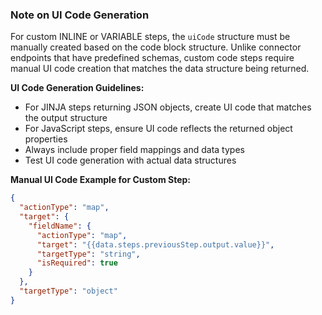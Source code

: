 ### Note on UI Code Generation

For custom INLINE or VARIABLE steps, the `uiCode` structure must be manually created based on the code block structure. Unlike connector endpoints that have predefined schemas, custom code steps require manual UI code creation that matches the data structure being returned.

**UI Code Generation Guidelines:**
- For JINJA steps returning JSON objects, create UI code that matches the output structure
- For JavaScript steps, ensure UI code reflects the returned object properties
- Always include proper field mappings and data types
- Test UI code generation with actual data structures

**Manual UI Code Example for Custom Step:**
```json
{
  "actionType": "map",
  "target": {
    "fieldName": {
      "actionType": "map", 
      "target": "{{data.steps.previousStep.output.value}}",
      "targetType": "string",
      "isRequired": true
    }
  },
  "targetType": "object"
}
```